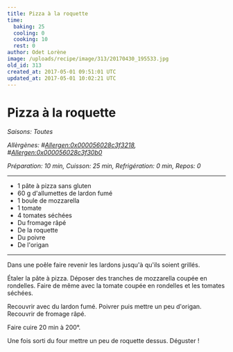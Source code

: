 ```yaml
---
title: Pizza à la roquette
time:
  baking: 25
  cooling: 0
  cooking: 10
  rest: 0
author: Odet Lorène
image: /uploads/recipe/image/313/20170430_195533.jpg
old_id: 313
created_at: 2017-05-01 09:51:01 UTC
updated_at: 2017-05-01 10:02:21 UTC
---
```


# Pizza à la roquette

_Saisons: Toutes_

_Allèrgènes: #<Allergen:0x000056028c3f3218>, #<Allergen:0x000056028c3f30b0>_

_Préparation: 10 min, Cuisson: 25 min, Refrigération: 0 min, Repos: 0_

---

- 1 pâte à pizza sans gluten
- 60 g d'allumettes de lardon fumé
- 1 boule de mozzarella
- 1 tomate
- 4 tomates séchées
- Du fromage râpé
- De la roquette
- Du poivre
- De l'origan

---

Dans une poêle faire revenir les lardons jusqu'à qu'ils soient grillés.

Étaler la pâte à pizza. Déposer des tranches de mozzarella coupée en rondelles. Faire de même avec la tomate coupée en rondelles et les tomates séchées.

Recouvrir avec du lardon fumé. Poivrer puis mettre un peu d'origan. Recouvrir de fromage râpé.

Faire cuire 20 min à 200°.

Une fois sorti du four mettre un peu de roquette dessus. Déguster !
